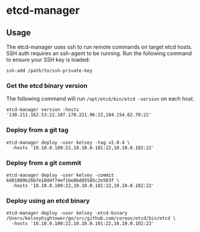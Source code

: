 # etcd-manager

## Usage

The etcd-manager uses ssh to run remote commands on target etcd hosts. SSH auth requires an ssh-agent to be running.
Run the following command to ensure your SSH key is loaded:

```
ssh-add /path/to/ssh-private-key
``` 

### Get the etcd binary version

The following command will run `/opt/etcd/bin/etcd -version` on each host.

```
etcd-manager version -hosts '130.211.162.53:22,107.178.221.96:22,104.154.62.70:22'
```

### Deploy from a git tag

```
etcd-manager deploy -user kelsey -tag v2.0.4 \
  -hosts '10.10.0.100:22,10.10.0.101:22,10.10.0.102:22'
```

### Deploy from a git commit

```
etcd-manager deploy -user kelsey -commit 6d81009b26b7e10d4f74ef1be0bd05585c2e503f \
  -hosts '10.10.0.100:22,10.10.0.101:22,10.10.0.102:22'
```

### Deploy using an etcd binary

```
etcd-manager deploy -user kelsey -etcd-binary /Users/kelseyhightower/go/src/github.com/coreos/etcd/bin/etcd \
  -hosts '10.10.0.100:22,10.10.0.101:22,10.10.0.102:22'
```
